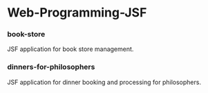 # Web-Programming-JSF

### book-store
JSF application for book store management.

### dinners-for-philosophers 
JSF application for dinner booking and processing for philosophers.

